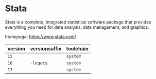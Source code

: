 # Stata

Stata is a complete, integrated statistical software package that provides everything you need  for data analysis, data management, and graphics.

*homepage*: <https://www.stata.com/>

version | versionsuffix | toolchain
--------|---------------|----------
``15`` |  | ``system``
``16`` | ``-legacy`` | ``system``
``17`` |  | ``system``
